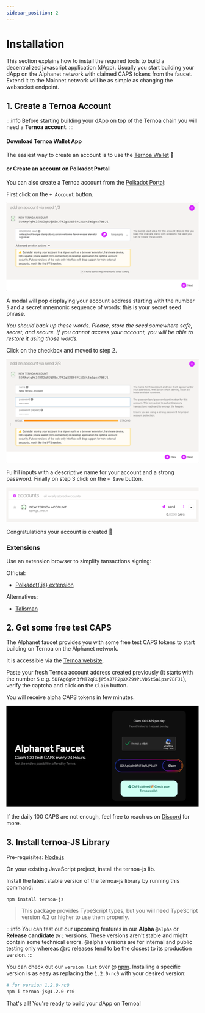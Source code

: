 ```yaml
---
sidebar_position: 2
---
```


# Installation

This section explains how to install the required tools to build a decentralized javascript application (dApp).
Usually you start building your dApp on the Alphanet network with claimed CAPS tokens from the faucet.
Extend it to the Mainnet network will be as simple as changing the websocket endpoint.

## 1. Create a Ternoa Account

:::info
Before starting building your dApp on top of the Ternoa chain you will need a **Ternoa account**.
:::

#### Download Ternoa Wallet App

The easiest way to create an account is to use the [Ternoa Wallet](/wiki/wallet/) 📱

#### or Create an account on Polkadot Portal

You can also create a Ternoa account from the [Polkadot Portal](https://polkadot.js.org/apps/?rpc=wss%3A%2F%2Fmainnet.ternoa.network#/accounts):

First click on the `+ Account` button.

![Step 1: Seed phrase](./assets/account1.png)

A modal will pop displaying your account address starting with the number `5` and a secret mnemonic sequence of words: this is your secret seed phrase.

*You should back up these words. Please, store the seed somewhere safe, secret, and secure. If you cannot access your account, you will be able to restore it using those words.*

Click on the checkbox and moved to step 2.

![Step 2: Name and password](./assets/account2.png)

Fullfil inputs with a descriptive name for your account and a strong password. Finally on step 3 click on the `+ Save` button.

![New account](./assets/account3.png)

Congratulations your account is created 🎉

### Extensions

Use an extension browser to simplify tansactions signing:

Official: 
- [Polkadot{.js} extension](https://polkadot.js.org/extension/)

Alternatives:
- [Talisman](https://docs.talisman.xyz/talisman/navigating-the-paraverse/account-management/download-the-extension)

## 2. Get some free test CAPS

The Alphanet faucet provides you with some free test CAPS tokens to start building on Ternoa on the Alphanet network.

It is accessible via the [Ternoa website](https://www.ternoa.network/alphanet).

Paste your fresh Ternoa account address created previously (it starts with the number `5` e.g. `5DFAg6g9n3fNT2qRUjP5sJ7R2pXKZ99PLVDSt5a1psr7BFJ1`), verify the captcha and click on the `Claim` button.

You will receive alpha CAPS tokens in few minutes.

![Faucet](./assets/faucet.png)

If the daily 100 CAPS are not enough, feel free to reach us on [Discord](https://discord.com/invite/mQeEWQj46a) for more.

## 3. Install ternoa-JS Library

Pre-requisites:
[Node.js](https://nodejs.org/en/download/)

On your existing JavaScript project, install the ternoa-js lib.

Install the latest stable version of the ternoa-js library by running this command:

```bash
npm install ternoa-js
```

> This package provides TypeScript types, but you will need TypeScript version 4.2 or higher to use them properly.

:::info
You can test out our upcoming features in our **Alpha** `@alpha` or **Release candidate** `@rc` versions. These versions aren't stable and might contain some technical errors. @alpha versions are for internal and public testing only whereas @rc releases tend to be the closest to its production version.
:::

You can check out our `version list` over @ [npm](https://www.npmjs.com/package/ternoa-js). Installing a specific version is as easy as replacing the `1.2.0-rc0` with your desired version:

```bash
# for version 1.2.0-rc0
npm i ternoa-js@1.2.0-rc0
```

That's all! You're ready to build your dApp on Ternoa!
